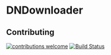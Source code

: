 # DNDownloader
## Contributing 
[![contributions welcome](https://img.shields.io/badge/contributions-welcome-brightgreen.svg?style=flat)](https://github.com/dwyl/esta/issues)
[![Build Status](https://travis-ci.org/wildtigon/DNDownloader.svg?branch=master)](https://travis-ci.org/wildtigon/DNDownloader)

